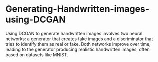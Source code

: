 # Generating-Handwritten-images-using-DCGAN
Using DCGAN to generate handwritten images involves two neural networks: a generator that creates fake images and a discriminator that tries to identify them as real or fake. Both networks improve over time, leading to the generator producing realistic handwritten images, often based on datasets like MNIST.
